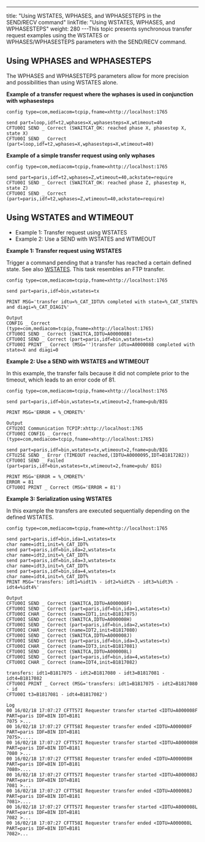 ---
title: "Using WSTATES, WPHASES, and WPHASESTEPS in the SEND/RECV command"
linkTitle: "Using WSTATES, WPHASES, and WPHASESTEPS"
weight: 280
---This topic presents synchronous transfer request examples using the WSTATES or WPHASES/WPHASESTEPS parameters with the SEND/RECV command.

## Using WPHASES and WPHASESTEPS

The WPHASES and WPHASESTEPS parameters allow for more precision and possibilities than using WSTATES alone.

****Example of a transfer request where the wphases is used in conjunction with wphasesteps****

```
config type=com,mediacom=tcpip,fname=xhttp://localhost:1765
 
send part=loop,idf=t2,wphases=X,wphasesteps=X,wtimeout=40
CFTU00I SEND _ Correct (SWAITCAT_OK: reached phase X, phasestep X, state X)
CFTU00I SEND _ Correct (part=loop,idf=t2,wphases=X,wphasesteps=X,wtimeout=40)
```

****Example of a simple transfer request using only wphases****

```
config type=com,mediacom=tcpip,fname=xhttp://localhost:1765
 
send part=paris,idf=t2,wphases=Z,wtimeout=40,ackstate=require
CFTU00I SEND _ Correct (SWAITCAT_OK: reached phase Z, phasestep H, state Z)
CFTU00I SEND _ Correct (part=paris,idf=t2,wphases=Z,wtimeout=40,ackstate=require)
```

## Using WSTATES and WTIMEOUT

- Example 1: Transfer request using WSTATES
- Example 2: Use a SEND with WSTATES and WTIMEOUT

**Example 1: Transfer request using WSTATES**

Trigger a command pending that a transfer has reached a certain defined state. See also [WSTATES](). This task resembles an FTP transfer.

```
config type=com,mediacom=tcpip,fname=xhttp://localhost:1765
 
send part=paris,idf=bin,wstates=tx
 
PRINT MSG='transfer idtu=%_CAT_IDTU% completed with state=%_CAT_STATE% and diagi=%_CAT_DIAGI%'
 
Output
CONFIG _ Correct (type=com,mediacom=tcpip,fname=xhttp://localhost:1765)
CFTU00I SEND _ Correct (SWAITCA,IDTU=A000008B)
CFTU00I SEND _ Correct (part=paris,idf=bin,wstates=tx)
CFTU00I PRINT _ Correct (MSG='')transfer idtu=A000008B completed with state=X and diagi=0
```

**Example 2: Use a SEND with WSTATES and WTIMEOUT**

In this example, the transfer fails because it did not complete prior to the timeout, which leads to an error code of 81.

```
config type=com,mediacom=tcpip,fname=xhttp://localhost:1765
 
send part=paris,idf=bin,wstates=tx,wtimeout=2,fname=pub/BIG
 
PRINT MSG='ERROR = %_CMDRET%'
 
Output
CFTU20I Communication TCPIP:xhttp://localhost:1765
CFTU00I CONFIG _ Correct (type=com,mediacom=tcpip,fname=xhttp://localhost:1765)
 
send part=paris,idf=bin,wstates=tx,wtimeout=2,fname=pub/BIG
CFTU25E SEND _ Error (TIMEOUT reached,(IDTU=A0000095,IDT=B1817282))
CFTU00I SEND _ Failed (part=paris,idf=bin,wstates=tx,wtimeout=2,fname=pub/ BIG)
 
PRINT MSG='ERROR = %_CMDRET%'
ERROR = 81
CFTU00I PRINT _ Correct (MSG='ERROR = 81')
```

**Example 3: Serialization using WSTATES**

In this example the transfers are executed sequentially depending on the defined WSTATES.

```
config type=com,mediacom=tcpip,fname=xhttp://localhost:1765
 
send part=paris,idf=bin,ida=1,wstates=tx
char name=idt1,init=%_CAT_IDT%
send part=paris,idf=bin,ida=2,wstates=tx
char name=idt2,init=%_CAT_IDT%
send part=paris,idf=bin,ida=3,wstates=tx
char name=idt3,init=%_CAT_IDT%
send part=paris,idf=bin,ida=4,wstates=tx
char name=idt4,init=%_CAT_IDT%
PRINT MSG='transfers: idt1=%idt1% - idt2=%idt2% - idt3=%idt3% - idt4=%idt4%'
 
Output
CFTU00I SEND _ Correct (SWAITCA,IDTU=A000008F)
CFTU00I SEND _ Correct (part=paris,idf=bin,ida=1,wstates=tx)
CFTU00I CHAR _ Correct (name=IDT1,init=B1817075)
CFTU00I SEND _ Correct (SWAITCA,IDTU=A000008H)
CFTU00I SEND _ Correct (part=paris,idf=bin,ida=2,wstates=tx)
CFTU00I CHAR _ Correct (name=IDT2,init=B1817080)
CFTU00I SEND _ Correct (SWAITCA,IDTU=A000008J)
CFTU00I SEND _ Correct (part=paris,idf=bin,ida=3,wstates=tx)
CFTU00I CHAR _ Correct (name=IDT3,init=B1817081)
CFTU00I SEND _ Correct (SWAITCA,IDTU=A000008L)
CFTU00I SEND _ Correct (part=paris,idf=bin,ida=4,wstates=tx)
CFTU00I CHAR _ Correct (name=IDT4,init=B1817082)
 
transfers: idt1=B1817075 - idt2=B1817080 - idt3=B1817081 - idt4=B1817082
CFTU00I PRINT _ Correct (MSG='transfers: idt1=B1817075 - idt2=B1817080 - id
CFTU00I t3=B1817081 - idt4=B1817082')
 
Log
00 16/02/18 17:07:27 CFTT57I Requester transfer started <IDTU=A000008F PART=paris IDF=BIN IDT=B181
7075 >...
00 16/02/18 17:07:27 CFTT58I Requester transfer ended <IDTU=A000008F PART=paris IDF=BIN IDT=B181
7075>.....
00 16/02/18 17:07:27 CFTT57I Requester transfer started <IDTU=A000008H PART=paris IDF=BIN IDT=B181
7080 >...
00 16/02/18 17:07:27 CFTT58I Requester transfer ended <IDTU=A000008H PART=paris IDF=BIN IDT=B181
7080>....
00 16/02/18 17:07:27 CFTT57I Requester transfer started <IDTU=A000008J PART=paris IDF=BIN IDT=B181
7081 >...
00 16/02/18 17:07:27 CFTT58I Requester transfer ended <IDTU=A000008J PART=paris IDF=BIN IDT=B181
7081>....
00 16/02/18 17:07:27 CFTT57I Requester transfer started <IDTU=A000008L PART=paris IDF=BIN IDT=B181
7082 >...
00 16/02/18 17:07:27 CFTT58I Requester transfer ended <IDTU=A000008L PART=paris IDF=BIN IDT=B181
7082>...
```
